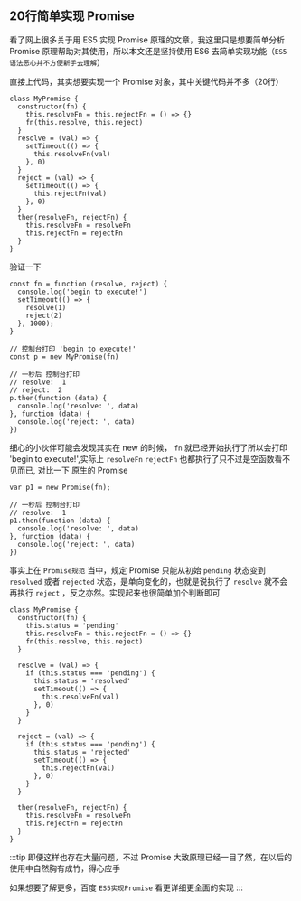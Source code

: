 ## 20行简单实现 Promise

看了网上很多关于用 ES5 实现 Promise 原理的文章，我这里只是想要简单分析 Promise 原理帮助对其使用，所以本文还是坚持使用 ES6 去简单实现功能（`ES5 语法恶心并不方便新手去理解`）

直接上代码，其实想要实现一个 Promise 对象，其中关键代码并不多（20行）

```JS
class MyPromise {
  constructor(fn) {
    this.resolveFn = this.rejectFn = () => {}
    fn(this.resolve, this.reject)
  }
  resolve = (val) => {
    setTimeout(() => {
      this.resolveFn(val)
    }, 0)
  }
  reject = (val) => {
    setTimeout(() => {
      this.rejectFn(val)
    }, 0)
  }
  then(resolveFn, rejectFn) {
    this.resolveFn = resolveFn
    this.rejectFn = rejectFn
  }
}
```

验证一下

```JS
const fn = function (resolve, reject) {
  console.log('begin to execute!')
  setTimeout(() => {
    resolve(1)
    reject(2)
  }, 1000);
}

// 控制台打印 'begin to execute!'
const p = new MyPromise(fn)

// 一秒后 控制台打印 
// resolve:  1
// reject:  2
p.then(function (data) {
  console.log('resolve: ', data)
}, function (data) {
  console.log('reject: ', data)
})
```

细心的小伙伴可能会发现其实在 new 的时候， `fn` 就已经开始执行了所以会打印 'begin to execute!',实际上 `resolveFn` `rejectFn` 也都执行了只不过是空函数看不见而已, 对比一下 原生的 Promise

```JS
var p1 = new Promise(fn);

// 一秒后 控制台打印 
// resolve:  1
p1.then(function (data) {
  console.log('resolve: ', data)
}, function (data) {
  console.log('reject: ', data)
})
```

事实上在 `Promise规范` 当中，规定 Promise 只能从初始 `pending` 状态变到 `resolved` 或者 `rejected` 状态，是单向变化的，也就是说执行了 `resolve` 就不会再执行 `reject` ，反之亦然。实现起来也很简单加个判断即可

```JS
class MyPromise {
  constructor(fn) {
    this.status = 'pending'
    this.resolveFn = this.rejectFn = () => {}
    fn(this.resolve, this.reject)
  }

  resolve = (val) => {
    if (this.status === 'pending') {
      this.status = 'resolved'
      setTimeout(() => {
        this.resolveFn(val)
      }, 0)
    }
  }

  reject = (val) => {
    if (this.status === 'pending') {
      this.status = 'rejected'
      setTimeout(() => {
        this.rejectFn(val)
      }, 0)
    }
  }

  then(resolveFn, rejectFn) {
    this.resolveFn = resolveFn
    this.rejectFn = rejectFn
  }
}
```

:::tip
即便这样也存在大量问题，不过 Promise 大致原理已经一目了然，在以后的使用中自然胸有成竹，得心应手

如果想要了解更多，百度 `ES5实现Promise` 看更详细更全面的实现
:::